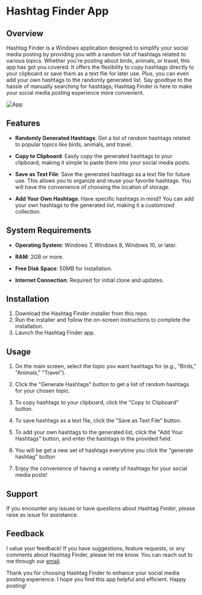 # Hashtag Finder App

## Overview

Hashtag Finder is a Windows application designed to simplify your social media posting by providing you with a random list of hashtags related to various topics. Whether you're posting about birds, animals, or travel, this app has got you covered. It offers the flexibility to copy hashtags directly to your clipboard or save them as a text file for later use. Plus, you can even add your own hashtags to the randomly generated list. Say goodbye to the hassle of manually searching for hashtags; Hashtag Finder is here to make your social media posting experience more convenient.

![App](https://github.com/Mohamed-rilwan/Hashtag-Finder/assets/44545353/a1ac989c-f8de-424d-b4b2-45dc1b426c59)


## Features

- **Randomly Generated Hashtags**: Get a list of random hashtags related to popular topics like birds, animals, and travel.

- **Copy to Clipboard**: Easily copy the generated hashtags to your clipboard, making it simple to paste them into your social media posts.

- **Save as Text File**: Save the generated hashtags as a text file for future use. This allows you to organize and reuse your favorite hashtags. You will have the convenience of choosing the location of storage.

- **Add Your Own Hashtags**: Have specific hashtags in mind? You can add your own hashtags to the generated list, making it a customized collection.

## System Requirements

- **Operating System**: Windows 7, Windows 8, Windows 10, or later.

- **RAM**: 2GB or more.

- **Free Disk Space**: 50MB for installation.

- **Internet Connection**: Required for initial clone and updates.

## Installation

1. Download the Hashtag Finder installer from this repo.
2. Run the installer and follow the on-screen instructions to complete the installation.
3. Launch the Hashtag Finder app.

## Usage

1. On the main screen, select the topic you want hashtags for (e.g., "Birds," "Animals," "Travel").

2. Click the "Generate Hashtags" button to get a list of random hashtags for your chosen topic.

3. To copy hashtags to your clipboard, click the "Copy to Clipboard" button.

4. To save hashtags as a text file, click the "Save as Text File" button.

5. To add your own hashtags to the generated list, click the "Add Your Hashtags" button, and enter the hashtags in the provided field.

6.  You will be get a new set of hashtags everytime you click the "generate hashtag" button

7. Enjoy the convenience of having a variety of hashtags for your social media posts!

## Support

If you encounter any issues or have questions about Hashtag Finder, please raise as issue for assistance. 

## Feedback

I value your feedback! If you have suggestions, feature requests, or any comments about Hashtag Finder, please let me know. You can reach out to me through our [email](s.mohamedrilwan@outlook.com).


Thank you for choosing Hashtag Finder to enhance your social media posting experience. I hope you find this app helpful and efficient. Happy posting!
